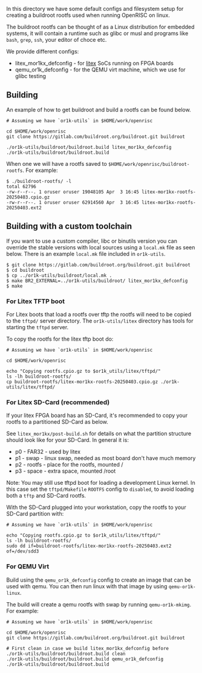 In this directory we have some default configs and filesystem setup for creating
a buildroot rootfs used when running OpenRISC on linux.

The buildroot rootfs can be thought of as a Linux distribution for
embedded systems, it will contain a runtime such as glibc or musl and
 programs like `bash`, `grep`, `ssh`, your editor of choce etc.

We provide different configs:

 - litex_mor1kx_defconfig - for [litex](https://github.com/enjoy-digital/litex) SoCs running on FPGA boards
 - qemu_or1k_defconfig - for the QEMU virt machine, which we use for glibc testing

## Building

An example of how to get buildroot and build a rootfs can be found below.

```
# Assuming we have `or1k-utils` in $HOME/work/openrisc

cd $HOME/work/openrisc
git clone https://gitlab.com/buildroot.org/buildroot.git buildroot

./or1k-utils/buildroot/buildroot.build litex_mor1kx_defconfig
./or1k-utils/buildroot/buildroot.build
```

When one we will have a rootfs saved to `$HOME/work/openrisc/buildroot-rootfs`. For example:

```
$ ./buildroot-rootfs/ -l
total 62796
-rw-r--r--. 1 oruser oruser 19048105 Apr  3 16:45 litex-mor1kx-rootfs-20250403.cpio.gz
-rw-r--r--. 1 oruser oruser 62914560 Apr  3 16:45 litex-mor1kx-rootfs-20250403.ext2
```

## Building with a custom toolchain

If you want to use a custom compiler, libc or binutils version
you can override the stable versions with local sources using a `local.mk`
file as seen below.  There is an example `local.mk` file included in `or1k-utils`.

```
$ git clone https://gitlab.com/buildroot.org/buildroot.git buildroot
$ cd buildroot
$ cp ../or1k-utils/buildroot/local.mk .
$ make BR2_EXTERNAL=../or1k-utils/buildroot/ litex_mor1kx_defconfig
$ make
```

### For Litex TFTP boot

For Litex boots that load a rootfs over tftp the rootfs will need
to be copied to the `tftpd/` server directory.  The `or1k-utils/litex`
directory has tools for starting the `tftpd` server.

To copy the rootfs for the litex tftp boot do:

```
# Assuming we have `or1k-utils` in $HOME/work/openrisc

cd $HOME/work/openrisc

echo "Copying rootfs.cpio.gz to $or1k_utils/litex/tftpd/"
ls -lh buildroot-rootfs/
cp buildroot-rootfs/litex-mor1kx-rootfs-20250403.cpio.gz ./or1k-utils/litex/tftpd/
```

### For Litex SD-Card (recommended)

If your litex FPGA board has an SD-Card, it's recommended to
copy your rootfs to a partitioned SD-Card as below.

See `litex_mor1kx/post-build.sh` for details on what the
partition structure should look like for your SD-Card. In general it is:

 - p0 - FAR32 - used by litex
 - p1 - swap - linux swap, needed as most board don't have much memory
 - p2 - rootfs - place for the rootfs, mounted /
 - p3 - space - extra space, mounted /root

Note: You may still use tftpd boot for loading a development Linux kernel.  In
this case set the `tftpd/Makefile` `ROOTFS` config to `disabled`, to avoid
loading both a `tftp` and SD-Card rootfs.

With the SD-Card plugged into your workstation, copy the rootfs to your SD-Card
partition with:

```
# Assuming we have `or1k-utils` in $HOME/work/openrisc

echo "Copying rootfs.cpio.gz to $or1k_utils/litex/tftpd/"
ls -lh buildroot-rootfs/
sudo dd if=buildroot-rootfs/litex-mor1kx-rootfs-20250403.ext2 of=/dev/sdd3
```

### For QEMU Virt

Build using the `qemu_or1k_defconfig` config to create an image that
can be used with qemu.  You can then run linux with that image by using
`qemu-or1k-linux`.

The build will create a qemu rootfs with swap by running `qemu-or1k-mkimg`.
For example:

```
# Assuming we have `or1k-utils` in $HOME/work/openrisc

cd $HOME/work/openrisc
git clone https://gitlab.com/buildroot.org/buildroot.git buildroot

# First clean in case we build litex_mor1kx_defconfig before
./or1k-utils/buildroot/buildroot.build clean
./or1k-utils/buildroot/buildroot.build qemu_or1k_defconfig
./or1k-utils/buildroot/buildroot.build
```
